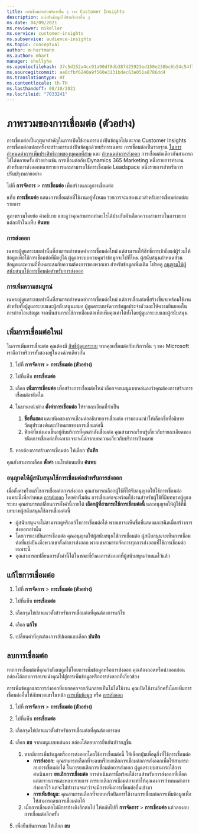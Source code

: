 ```yaml
---
title: การเชื่อมต่อกับบริการอื่น ๆ จาก Customer Insights
description: แบ่งปันข้อมูลไปยังบริการอื่น ๆ
ms.date: 04/09/2021
ms.reviewer: nikeller
ms.service: customer-insights
ms.subservice: audience-insights
ms.topic: conceptual
author: m-hartmann
ms.author: mhart
manager: shellyha
ms.openlocfilehash: 37c5d152a4cc91a90df8db387d25923ed150e238bc6b54c54f7bba59fbd48c82
ms.sourcegitcommit: aa0cfbf6240a9f560e3131bdec63e051a8786dd4
ms.translationtype: HT
ms.contentlocale: th-TH
ms.lasthandoff: 08/10/2021
ms.locfileid: "7033241"
---
```

# <a name="connections-preview-overview"></a>ภาพรวมของการเชื่อมต่อ (ตัวอย่าง)

การเชื่อมต่อเป็นกุญแจสำคัญในการเปิดใช้งานการแบ่งปันข้อมูลไปและจาก Customer Insights การเชื่อมต่อแต่ละครั้งจะสร้างการแบ่งปันข้อมูลด้วยบริการเฉพาะ การเชื่อมต่อเป็นรากฐาน [ในการกำหนดค่าการเพิ่มประสิทธิภาพของบุคคลที่สาม](enrichment-hub.md) และ [กำหนดค่าการส่งออก](export-destinations.md) การเชื่อมต่อเดียวกันสามารถใช้ได้หลายครั้ง ตัวอย่างเช่น การเชื่อมต่อกับ Dynamics 365 Marketing หนึ่งรายการทำงานสำหรับการส่งออกหลายรายการและสามารถใช้การเชื่อมต่อ Leadspace หนึ่งรายการสำหรับการปรับปรุงหลายอย่าง

ไปที่ **การจัดการ** > **การเชื่อมต่อ** เพื่อสร้างและดูการเชื่อมต่อ

แท็บ **การเชื่อมต่อ** แสดงการเชื่อมต่อที่ใช้งานอยู่ทั้งหมด รายการจะแสดงแถวสำหรับการเชื่อมต่อแต่ละรายการ 

ดูภาพรวมโดยย่อ คำอธิบาย และดูว่าคุณสามารถทำอะไรได้บ้างกับตัวเลือกความสามารถในการขยายแต่ละตัวในแท็บ **ค้นพบ**

### <a name="exports"></a>การส่งออก

เฉพาะผู้ดูแลระบบเท่านั้นที่สามารถกำหนดค่าการเชื่อมต่อใหม่ แต่สามารถให้สิทธิ์การเข้าถึงแก่ผู้ร่วมให้ข้อมูลเพื่อใช้การเชื่อมต่อที่มีอยู่ได้ ผู้ดูแลระบบควบคุมว่าข้อมูลจะไปที่ไหน ผู้สนับสนุนกำหนดส่วนข้อมูลและความถี่ที่เหมาะสมกับความต้องการของพวกเขา สำหรับข้อมูลเพิ่มเติม โปรดดู [อนุญาตให้ผู้สนับสนุนใช้การเชื่อมต่อสำหรับการส่งออก](#allow-contributors-to-use-a-connection-for-exports)

### <a name="enrichments"></a>การเพิ่มความสมบูรณ์

เฉพาะผู้ดูแลระบบเท่านั้นที่สามารถกำหนดค่าการเชื่อมต่อใหม่ แต่การเชื่อมต่อที่สร้างขึ้นจะพร้อมใช้งานสำหรับทั้งผู้ดูแลระบบและผู้สนับสนุนเสมอ ผู้ดูแลระบบจัดการข้อมูลประจำตัวและให้ความยินยอมในการถ่ายโอนข้อมูล จากนั้นสามารถใช้การเชื่อมต่อเพื่อเพิ่มคุณค่าได้ทั้งโดยผู้ดูแลระบบและผู้สนับสนุน

## <a name="add-a-new-connection"></a>เพิ่มการเชื่อมต่อใหม่

ในการเพิ่มการเชื่อมต่อ คุณต้องมี [สิทธิ์ผู้ดูแลระบบ](permissions.md) หากคุณเชื่อมต่อกับบริการอื่น ๆ ของ Microsoft เราถือว่าบริการทั้งสองอยู่ในองค์กรเดียวกัน

1. ไปที่ **การจัดการ** > **การเชื่อมต่อ (ตัวอย่าง)**

1. ไปที่แท็บ **การเชื่อมต่อ**

1. เลือก **เพิ่มการเชื่อมต่อ** เพื่อสร้างการเชื่อมต่อใหม่ เลือกจากเมนูแบบหล่นลงว่าคุณต้องการสร้างการเชื่อมต่อชนิดใด

1. ในบานหน้าต่าง **ตั้งค่าการเชื่อมต่อ** ให้รายละเอียดที่จำเป็น 
   1. **ชื่อที่แสดง** และชนิดของการเชื่อมต่ออธิบายการเชื่อมต่อ เราขอแนะนำให้เลือกชื่อที่อธิบายวัตถุประสงค์และเป้าหมายของการเชื่อมต่อนี้
   1. ฟิลด์ที่แน่นอนขึ้นอยู่กับบริการที่คุณกำลังเชื่อมต่อ คุณสามารถเรียนรู้เกี่ยวกับรายละเอียดของชนิดการเชื่อมต่อที่เฉพาะเจาะจงได้จากบทความเกี่ยวกับบริการเป้าหมาย

1. หากต้องการสร้างการเชื่อมต่อ ให้เลือก **บันทึก**

คุณยังสามารถเลือก **ตั้งค่า** บนไทล์บนแท็บ **ค้นพบ**

### <a name="allow-contributors-to-use-a-connection-for-exports"></a>อนุญาตให้ผู้สนับสนุนใช้การเชื่อมต่อสำหรับการส่งออก

เมื่อตั้งค่าหรือแก้ไขการเชื่อมต่อการส่งออก คุณสามารถเลือกผู้ใช้ที่ได้รับอนุญาตให้ใช้การเชื่อมต่อเฉพาะนี้เพื่อกำหนด [การส่งออก](export-destinations.md) โดยค่าเริ่มต้น การเชื่อมต่อจะพร้อมใช้งานสำหรับผู้ใช้ที่มีบทบาทผู้ดูแลระบบ คุณสามารถเปลี่ยนการตั้งค่านี้ภายใต้ **เลือกผู้ที่สามารถใช้การเชื่อมต่อนี้** และอนุญาตให้ผู้ใช้ที่มีบทบาทผู้สนับสนุนใช้การเชื่อมต่อนี้

- ผู้สนับสนุนจะไม่สามารถดูหรือแก้ไขการเชื่อมต่อได้ พวกเขาจะเห็นชื่อที่แสดงและชนิดเมื่อสร้างการส่งออกเท่านั้น
- โดยการแบ่งปันการเชื่อมต่อ คุณอนุญาตให้ผู้สนับสนุนใช้การเชื่อมต่อ ผู้สนับสนุนจะเห็นการเชื่อมต่อที่แบ่งปันเมื่อพวกเขาตั้งค่าการส่งออก พวกเขาสามารถจัดการทุกการส่งออกที่ใช้การเชื่อมต่อเฉพาะนี้
- คุณสามารถเปลี่ยนการตั้งค่านี้ได้ในขณะที่ยังคงการส่งออกที่ผู้สนับสนุนกำหนดไว้แล้ว

## <a name="edit-a-connection"></a>แก้ไขการเชื่อมต่อ

1. ไปที่ **การจัดการ** > **การเชื่อมต่อ (ตัวอย่าง)**

1. ไปที่แท็บ **การเชื่อมต่อ**

1. เลือกจุดไข่ปลาแนวตั้งสำหรับการเชื่อมต่อที่คุณต้องการแก้ไข

1. เลือก **แก้ไข**

1. เปลี่ยนค่าที่คุณต้องการอัปเดตและเลือก **บันทึก**

## <a name="remove-a-connection"></a>ลบการเชื่อมต่อ

หากการเชื่อมต่อที่คุณกำลังลบถูกใช้โดยการเพิ่มข้อมูลหรือการส่งออก คุณต้องถอดหรือนำออกก่อน กล่องโต้ตอบการลบจะนำคุณไปสู่การเพิ่มข้อมูลหรือการส่งออกที่เกี่ยวข้อง 

การเพิ่มข้อมูลและการส่งออกที่แยกออกจากกันกลายเป็นไม่ได้ใช้งาน คุณเปิดใช้งานอีกครั้งโดยเพิ่มการเชื่อมต่ออื่นให้กับพวกเขาในหน้า [การเพิ่มข้อมูล](enrichment-hub.md) หรือ [การส่งออก](export-destinations.md)

1. ไปที่ **การจัดการ** > **การเชื่อมต่อ (ตัวอย่าง)**

1. ไปที่แท็บ **การเชื่อมต่อ**

1. เลือกจุดไข่ปลาแนวตั้งสำหรับการเชื่อมต่อที่คุณต้องการลบ

1. เลือก **ลบ** จากเมนูแบบหล่นลง กล่องโต้ตอบการยืนยันปรากฏขึ้น

   1. หากมีการเพิ่มข้อมูลหรือการส่งออกโดยใช้การเชื่อมต่อนี้ ให้เลือกปุ่มเพื่อดูสิ่งที่ใช้การเชื่อมต่อ
      - **การส่งออก:** คุณสามารถเลือกที่จะลบหรือยกเลิกการเชื่อมต่อการส่งออกเพื่อให้สามารถลบการเชื่อมต่อได้ ในการยกเลิกการเชื่อมต่อการส่งออก ผู้ดูแลระบบสามารถใช้การดำเนินการ **ยกเลิกการเชื่อมต่อ** การดำเนินการนี้พร้อมใช้งานสำหรับการส่งออกที่เลือกแต่ละรายการและหลายรายการ การยกเลิกการเชื่อมต่อจะทำให้คุณคงการกำหนดค่าการส่งออกไว้ แต่จะไม่ทำงานจนกว่าจะมีการเพิ่มการเชื่อมต่ออื่นเข้ามา
      - **การเพิ่มข้อมูล:** คุณสามารถเลือกที่จะลบหรือปิดการใช้งานการเชื่อมต่อการเพิ่มข้อมูลเพื่อให้สามารถลบการเชื่อมต่อได้ 
   1. เมื่อการเชื่อมต่อไม่มีการอ้างอิงอีกต่อไป ให้กลับไปที่ **การจัดการ** > **การเชื่อมต่อ** แล้วลองลบการเชื่อมต่ออีกครั้ง

1. เพื่อยืนยันการลบ ให้เลือก **ลบ**

